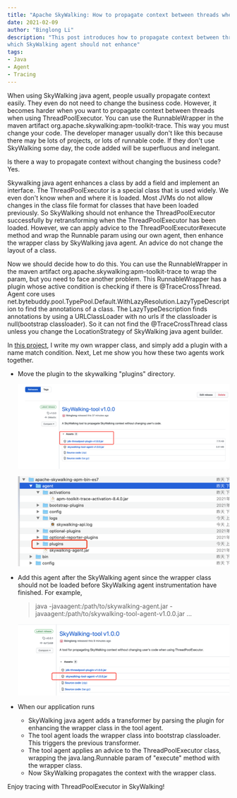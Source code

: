 ```yaml
---
title: "Apache SkyWalking: How to propagate context between threads when using ThreadPoolExecutor"
date: 2021-02-09
author: "Binglong Li"
description: "This post introduces how to propagate context between threads when using ThreadPoolExecutor, 
which SkyWalking agent should not enhance"
tags:
- Java
- Agent
- Tracing
---
```


When using SkyWalking java agent, people usually propagate context easily. They even do not need to change the business 
code. However, it becomes harder when you want to propagate context between threads when using ThreadPoolExecutor. 
You can use the RunnableWrapper in the maven artifact org.apache.skywalking:apm-toolkit-trace. This way you must change 
your code. The developer manager usually don't like this because there may be lots of projects, or lots of runnable code. 
If they don't use SkyWalking some day, the code added will be superfluous and inelegant.

Is there a way to propagate context without changing the business code? Yes. 

Skywalking java agent enhances a class by add a field and implement an interface. The ThreadPoolExecutor is a special
class that is used widely. We even don't know when and where it is loaded. Most JVMs do not allow changes in the class
file format for classes that have been loaded previously. So SkyWalking should not enhance the ThreadPoolExecutor successfully by retransforming when the ThreadPoolExecutor has been loaded. 
However, we can apply advice to the ThreadPoolExecutor#execute method and wrap the Runnable param using our 
own agent, then enhance the wrapper class by SkyWalking java agent. An advice do not change the layout of a class.

Now we should decide how to do this. You can use the RunnableWrapper in the maven artifact 
org.apache.skywalking:apm-toolkit-trace to wrap the param, but you need to face another problem. This RunnableWrapper 
has a plugin whose active condition is checking if there is @TraceCrossThread. Agent core uses net.bytebuddy.pool.TypePool.Default.WithLazyResolution.LazyTypeDescription to find the annotations
of a class. The LazyTypeDescription finds annotations by using a URLClassLoader with no urls if the classloader is
null(bootstrap classloader). So it can not find the @TraceCrossThread class unless you change the LocationStrategy of
SkyWalking java agent builder.

In [this project](https://github.com/libinglong/skywalking-threadpool-agent), I write my own wrapper class, 
and simply add a plugin with a name match condition. 
Next, Let me show you how these two agents work together.

* Move the plugin to the skywalking "plugins" directory.

  ![plugin](plugin.png)
  
  ![plugins directory](sky-plugins.png)

* Add this agent after the SkyWalking agent since the wrapper class should not be loaded before
  SkyWalking agent instrumentation have finished. For example,

  > java -javaagent:/path/to/skywalking-agent.jar -javaagent:/path/to/skywalking-tool-agent-v1.0.0.jar ...
  
  ![agent.png](agent.png)

* When our application runs
  * SkyWalking java agent adds a transformer by parsing the plugin for enhancing the wrapper class in the tool agent.
  * The tool agent loads the wrapper class into bootstrap classloader. This triggers the previous transformer.
  * The tool agent applies an advice to the ThreadPoolExecutor class, wrapping the java.lang.Runnable param of "execute" method with the wrapper class.
  * Now SkyWalking propagates the context with the wrapper class.

Enjoy tracing with ThreadPoolExecutor in SkyWalking!